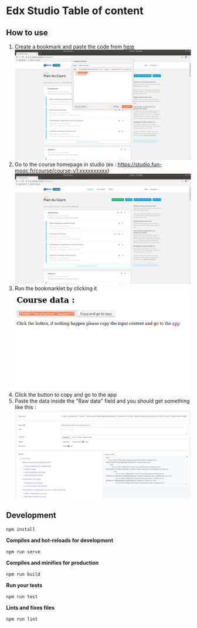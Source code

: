 # Edx Studio Table of content

## How to use

1. Create a bookmark and paste the code from [here](public/bookmark.js)  
![Bookmark](assets/add-bookmark.png)
2. Go to the course homepage in studio (ex : https://studio.fun-mooc.fr/course/course-v1:xxxxxxxxxx)  
![Studio](assets/studio.png)
3. Run the bookmarklet by clicking it  
![Course data](assets/course-data.png)
4. Click the button to copy and go to the app
5. Paste the data inside the "Raw data" field and you should get something like this :  
![App](assets/app.png)


## Development

```
npm install
```

**Compiles and hot-reloads for development**
```
npm run serve
```

**Compiles and minifies for production**
```
npm run build
```

**Run your tests**
```
npm run test
```

**Lints and fixes files**
```
npm run lint
```

